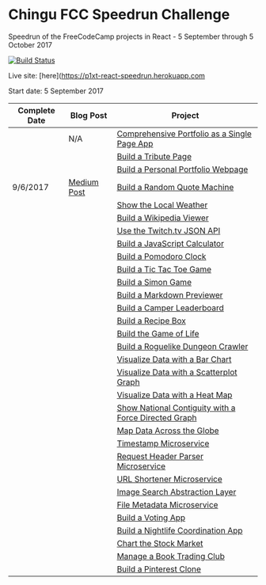 # Chingu FCC Speedrun Challenge
Speedrun of the FreeCodeCamp projects in React - 5 September through 5 October 2017

[![Build Status](https://travis-ci.org/P1xt/react-speedrun.svg?branch=master)](https://travis-ci.org/P1xt/react-speedrun)

Live site: [here](https://p1xt-react-speedrun.herokuapp.com

Start date: 5 September 2017

| Complete Date | Blog Post |Project  |
|----------|---------|----------|
|      | N/A| [Comprehensive Portfolio as a Single Page App]() |   |
|      |  [ ]()  | [Build a Tribute Page]() |  |
|      |  [ ]()  | [Build a Personal Portfolio Webpage]() |  |
|  9/6/2017    |  [Medium Post](https://medium.com/@P1xt/react-speedrun-entry-1-e16da9857c2e)  | [Build a Random Quote Machine](http://p1xt-react-speedrun.herokuapp.com/frontend/random-quote-machine) |  |
|      |  [ ]()  | [Show the Local Weather]() |  |
|      |  [ ]()  | [Build a Wikipedia Viewer]() |  |
|      |  [ ]()  | [Use the Twitch.tv JSON API]() |  |
|      |  [ ]()  | [Build a JavaScript Calculator]() |  |
|      |  [ ]()  | [Build a Pomodoro Clock]() |  |
|      |  [ ]()  | [Build a Tic Tac Toe Game]() |  |
|      |  [ ]()  | [Build a Simon Game]() |  |
|      |  [ ]()  | [Build a Markdown Previewer]() |  |
|      |  [ ]()  | [Build a Camper Leaderboard]() |  |
|      |  [ ]()  | [Build a Recipe Box]() |  |
|      |  [ ]()  | [Build the Game of Life]() |  |
|      |  [ ]()  | [Build a Roguelike Dungeon Crawler]() |  |
|      |  [ ]()  | [Visualize Data with a Bar Chart]() |  |
|      |  [ ]()  | [Visualize Data with a Scatterplot Graph]() |  |
|      |  [ ]()  | [Visualize Data with a Heat Map]() |  |
|      |  [ ]()  | [Show National Contiguity with a Force Directed Graph]() |  |
|      |  [ ]()  | [Map Data Across the Globe]() |  |
|      |  [ ]()  | [Timestamp Microservice]() |  |
|      |  [ ]()  | [Request Header Parser Microservice]() |  |
|      |  [ ]()  | [URL Shortener Microservice]() |  |
|      |  [ ]()  | [Image Search Abstraction Layer]() |  |
|      |  [ ]()  | [File Metadata Microservice]() |  |
|      |  [ ]()  | [Build a Voting App]() |  |
|      |  [ ]()  | [Build a Nightlife Coordination App]() |  |
|      |  [ ]()  | [Chart the Stock Market]() |  |
|      |  [ ]()  | [Manage a Book Trading Club]() |  |
|      |  [ ]()  | [Build a Pinterest Clone]() |  |

